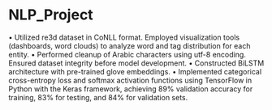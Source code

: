 # NLP_Project
• Utilized re3d dataset in CoNLL format. Employed visualization tools (dashboards, word clouds) to analyze word and 
tag distribution for each entity.
• Performed cleanup of Arabic characters using utf-8 encoding. Ensured dataset integrity before model development.
• Constructed BiLSTM architecture with pre-trained glove embeddings.
• Implemented categorical cross-entropy loss and softmax activation functions using TensorFlow in Python with the 
Keras framework, achieving 89% validation accuracy for training, 83% for testing, and 84% for validation sets.
